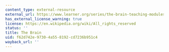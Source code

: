 ```yaml
---
content_type: external-resource
external_url: https://www.learner.org/series/the-brain-teaching-modules/living-with-amnesia-the-hippocampus-and-memory/
has_external_license_warning: true
license: https://en.wikipedia.org/wiki/All_rights_reserved
status: ''
title: The Brain
uid: f62d742e-9730-4a55-8192-cd7236b951c4
wayback_url: ''
---
```

